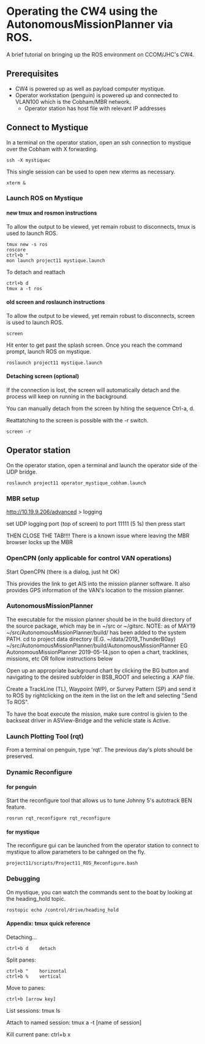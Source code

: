 # Operating the CW4 using the AutonomousMissionPlanner via ROS.

A brief tutorial on bringing up the ROS environment on CCOM/JHC's CW4.

## Prerequisites

  * CW4 is powered up as well as payload computer mystique.
  * Operator workstation (penguin) is powered up and connected to VLAN100 which is the Cobham/MBR network.
    * Operator station has host file with relevant IP addresses

## Connect to Mystique

In a terminal on the operator station, open an ssh connection to mystique over the Cobham with X forwarding.

    ssh -X mystiquec
  
This single session can be used to open new xterms as necessary.

    xterm &

### Launch ROS on Mystique

#### new tmux and rosmon instructions

To allow the output to be viewed, yet remain robust to disconnects, tmux is used to launch ROS.

    tmux new -s ros
    roscore
    ctrl+b "
    mon launch project11 mystique.launch
    
To detach and reattach

    ctrl+b d
    tmux a -t ros

#### old screen and roslaunch instructions

To allow the output to be viewed, yet remain robust to disconnects, screen is used to launch ROS.

    screen
    
Hit enter to get past the splash screen. Once you reach the command prompt, launch ROS on mystique.
    
    roslaunch project11 mystique.launch

#### Detaching screen (optional)

If the connection is lost, the screen will automatically detach and the process will keep on running in the background.

You can manually detach from the screen by hiting the sequence Ctrl-a, d.

Reattatching to the screen is possible with the -r switch.

    screen -r

## Operator station

On the operator station, open a terminal and launch the operator side of the UDP bridge.

    roslaunch project11 operator_mystique_cobham.launch


### MBR setup

http://10.19.9.206/advanced > logging 

set UDP logging port (top of screen) to port 11111 (5 1s) then press start

THEN CLOSE THE TAB!!!!  There is a known issue where leaving the MBR browser locks up the MBR


### OpenCPN (only applicable for control VAN operations)

Start OpenCPN (there is a dialog, just hit OK)

This provides the link to get AIS into the mission planner software.  It also provides GPS information of the VAN's location to the mission planner.
    
    
### AutonomousMissionPlanner

The executable for the mission planner should be in the build directory of the source package, which may be in ~/src or ~/gitsrc.  NOTE: as of MAY19 ~/src/AutonomousMissionPlanner/build/ has been added to the system PATH.
    cd to project data directory (E.G. ~/data/2019_ThunderB0ay)
    ~/src/AutonomousMissionPlanner/build/AutonomousMissionPlanner
    EG AutonomousMissionPlanner 2019-05-14.json to open a chart, tracklines, missions, etc  OR follow instructions below 
    
    
Open up an appropriate background chart by clicking the BG button and navigating to the desired subfolder in BSB_ROOT and selecting a .KAP file.

Create a TrackLine (TL), Waypoint (WP), or Survey Pattern (SP) and send it to ROS by rightclicking on the item in the list on the left and selecting "Send To ROS".

To have the boat execute the mission, make sure control is givien to the backseat driver in ASView-Bridge and the vehicle state is Active.


### Launch Plotting Tool (rqt)

From a terminal on penguin, type 'rqt'.  The previous day's plots should be preserved.


### Dynamic Reconfigure

#### for penguin

Start the reconfigure tool that allows us to tune Johnny 5's autotrack BEN feature.

    rosrun rqt_reconfigure rqt_reconfigure

#### for mystique

The reconfigure gui can be launched from the operator station to connect to mystique to allow parameters to be cahnged on the fly.

    project11/scripts/Project11_ROS_Reconfigure.bash
    
### Debugging

On mystique, you can watch the commands sent to the boat by looking at the heading_hold topic.

    rostopic echo /control/drive/heading_hold
    
#### Appendix: tmux quick reference

Detaching...

    ctrl+b d    detach
    
Split panes:

    ctrl+b "    horizontal
    ctrl+b %    vertical

Move to panes:

    ctrl+b [arrow key]
    
List sessions:
    tmux ls

Attach to named session:
    tmux a -t [name of session]

Kill current pane:
    ctrl+b x

    
